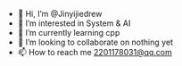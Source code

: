 - 👋 Hi, I’m @Jinyijiedrew
- 👀 I’m interested in System & AI
- 🌱 I’m currently learning cpp
- 💞️ I’m looking to collaborate on nothing yet
- 📫 How to reach me 2201178031@qq.com

<!---
Jinyijiedrew/Jinyijiedrew is a ✨ special ✨ repository because its `README.md` (this file) appears on your GitHub profile.
You can click the Preview link to take a look at your changes.
--->
